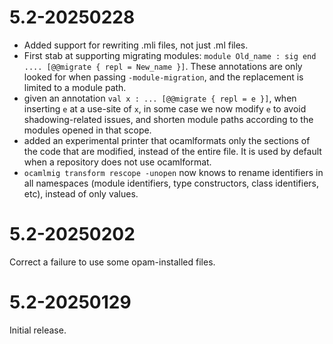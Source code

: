 # 5.2-20250228

- Added support for rewriting .mli files, not just .ml files.
- First stab at supporting migrating modules: `module Old_name : sig end
  .... [@@migrate { repl = New_name }]`. These annotations are only looked for when
  passing `-module-migration`, and the replacement is limited to a module path.
- given an annotation `val x : ... [@@migrate { repl = e }]`, when inserting `e` at a
  use-site of `x`, in some case we now modify `e` to avoid shadowing-related
  issues, and shorten module paths according to the modules opened in that scope.
- added an experimental printer that ocamlformats only the sections of the code
  that are modified, instead of the entire file. It is used by default when a repository
  does not use ocamlformat.
- `ocamlmig transform rescope -unopen` now knows to rename identifiers in all
  namespaces (module identifiers, type constructors, class identifiers, etc), instead of
  only values.

# 5.2-20250202

Correct a failure to use some opam-installed files.

# 5.2-20250129

Initial release.
